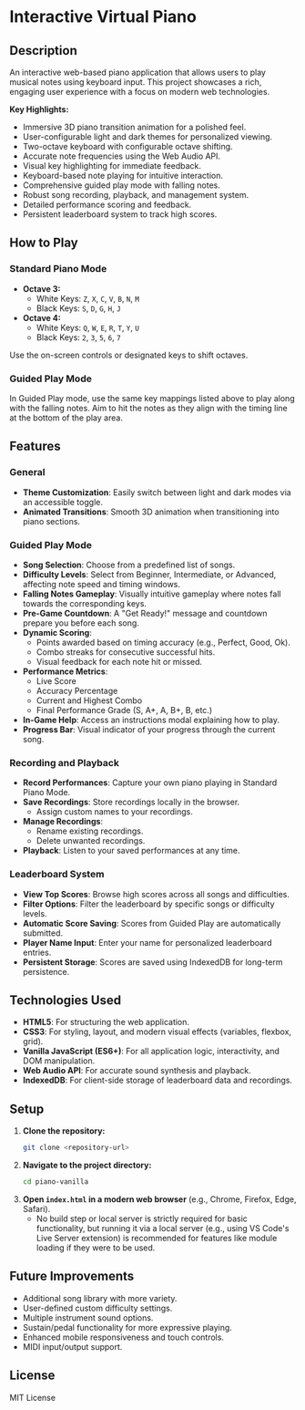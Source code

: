 # Interactive Virtual Piano

## Description
An interactive web-based piano application that allows users to play musical notes using keyboard input. This project showcases a rich, engaging user experience with a focus on modern web technologies.

**Key Highlights:**
- Immersive 3D piano transition animation for a polished feel.
- User-configurable light and dark themes for personalized viewing.
- Two-octave keyboard with configurable octave shifting.
- Accurate note frequencies using the Web Audio API.
- Visual key highlighting for immediate feedback.
- Keyboard-based note playing for intuitive interaction.
- Comprehensive guided play mode with falling notes.
- Robust song recording, playback, and management system.
- Detailed performance scoring and feedback.
- Persistent leaderboard system to track high scores.

## How to Play

### Standard Piano Mode
- **Octave 3:**
  - White Keys: `Z`, `X`, `C`, `V`, `B`, `N`, `M`
  - Black Keys: `S`, `D`, `G`, `H`, `J`
- **Octave 4:**
  - White Keys: `Q`, `W`, `E`, `R`, `T`, `Y`, `U`
  - Black Keys: `2`, `3`, `5`, `6`, `7`

Use the on-screen controls or designated keys to shift octaves.

### Guided Play Mode
In Guided Play mode, use the same key mappings listed above to play along with the falling notes. Aim to hit the notes as they align with the timing line at the bottom of the play area.

## Features

### General
- **Theme Customization**: Easily switch between light and dark modes via an accessible toggle.
- **Animated Transitions**: Smooth 3D animation when transitioning into piano sections.

### Guided Play Mode
- **Song Selection**: Choose from a predefined list of songs.
- **Difficulty Levels**: Select from Beginner, Intermediate, or Advanced, affecting note speed and timing windows.
- **Falling Notes Gameplay**: Visually intuitive gameplay where notes fall towards the corresponding keys.
- **Pre-Game Countdown**: A "Get Ready!" message and countdown prepare you before each song.
- **Dynamic Scoring**:
    - Points awarded based on timing accuracy (e.g., Perfect, Good, Ok).
    - Combo streaks for consecutive successful hits.
    - Visual feedback for each note hit or missed.
- **Performance Metrics**:
    - Live Score
    - Accuracy Percentage
    - Current and Highest Combo
    - Final Performance Grade (S, A+, A, B+, B, etc.)
- **In-Game Help**: Access an instructions modal explaining how to play.
- **Progress Bar**: Visual indicator of your progress through the current song.

### Recording and Playback
- **Record Performances**: Capture your own piano playing in Standard Piano Mode.
- **Save Recordings**: Store recordings locally in the browser.
    - Assign custom names to your recordings.
- **Manage Recordings**:
    - Rename existing recordings.
    - Delete unwanted recordings.
- **Playback**: Listen to your saved performances at any time.

### Leaderboard System
- **View Top Scores**: Browse high scores across all songs and difficulties.
- **Filter Options**: Filter the leaderboard by specific songs or difficulty levels.
- **Automatic Score Saving**: Scores from Guided Play are automatically submitted.
- **Player Name Input**: Enter your name for personalized leaderboard entries.
- **Persistent Storage**: Scores are saved using IndexedDB for long-term persistence.

## Technologies Used
- **HTML5**: For structuring the web application.
- **CSS3**: For styling, layout, and modern visual effects (variables, flexbox, grid).
- **Vanilla JavaScript (ES6+)**: For all application logic, interactivity, and DOM manipulation.
- **Web Audio API**: For accurate sound synthesis and playback.
- **IndexedDB**: For client-side storage of leaderboard data and recordings.

## Setup
1.  **Clone the repository:**
    ```bash
    git clone <repository-url>
    ```
2.  **Navigate to the project directory:**
    ```bash
    cd piano-vanilla
    ```
3.  **Open `index.html` in a modern web browser** (e.g., Chrome, Firefox, Edge, Safari).
    -   No build step or local server is strictly required for basic functionality, but running it via a local server (e.g., using VS Code's Live Server extension) is recommended for features like module loading if they were to be used.

## Future Improvements
- Additional song library with more variety.
- User-defined custom difficulty settings.
- Multiple instrument sound options.
- Sustain/pedal functionality for more expressive playing.
- Enhanced mobile responsiveness and touch controls.
- MIDI input/output support.

## License
MIT License
